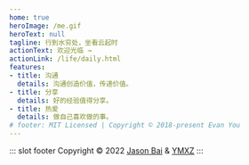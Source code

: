 ```yaml
---
home: true
heroImage: /me.gif
heroText: null
tagline: 行到水穷处，坐看云起时
actionText: 欢迎光临 →
actionLink: /life/daily.html
features:
- title: 沟通
  details: 沟通创造价值，传递价值。
- title: 分享
  details: 好的经验值得分享。
- title: 热爱
  details: 做自己喜欢做的事。
# footer: MIT Licensed | Copyright © 2018-present Evan You
---
```


::: slot footer
Copyright © 2022 [Jason Bai](https://lubanseven.gitee.io) & [YMXZ](https://lubanseven.gitee.io/xch/)
:::